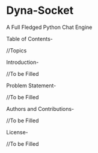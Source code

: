 # Dyna-Socket
A Full Fledged Python Chat Engine

Table of Contents-

//Topics

Introduction-

//To be Filled

Problem Statement-

//To be Filled

Authors and Contributions-

//To be Filled

License-

//To be Filled

